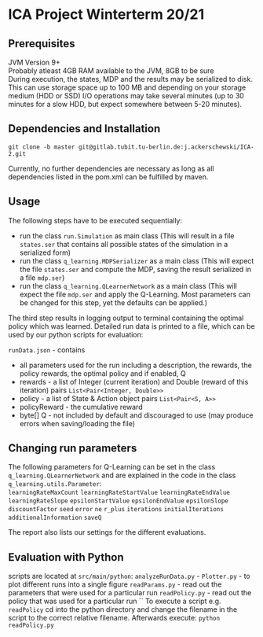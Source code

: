 # ICA Project Winterterm 20/21

## Prerequisites 
JVM Version 9+  
Probably atleast 4GB RAM available to the JVM, 8GB to be sure  
During execution, the states, MDP and the results may be serialized to disk. This can use storage space up to 100 MB and depending on your storage medium (HDD or SSD) I/O operations may take several minutes (up to 30 minutes for a slow HDD, but expect somewhere between 5-20 minutes).

## Dependencies and Installation
```
git clone -b master git@gitlab.tubit.tu-berlin.de:j.ackerschewski/ICA-2.git
```
Currently, no further dependencies are necessary as long as all dependencies listed in the pom.xml can be fulfilled by maven.

## Usage
The following steps have to be executed sequentially:
 * run the class `run.Simulation` as main class (This will result in a file `states.ser` that contains all possible states of the simulation in a serialized form)
 * run the class `q_learning.MDPSerializer` as a main class (This will expect the file `states.ser` and compute the MDP, saving the result serialized in a file `mdp.ser`)
 * run the class `q_learning.QLearnerNetwork` as a main class (This will expect the file `mdp.ser` and apply the Q-Learning. Most parameters can be changed for this step, yet the defaults can be applied.)  
 
 The third step results in logging output to terminal containing the optimal policy which was learned.
 Detailed run data is printed to a file, which can be used by our python scripts for evaluation:  

 `runData.json` - contains 
 * all parameters used for the run including a description, the rewards, the policy rewards, the optimal policy and if enabled, Q
 * rewards - a list of Integer (current iteration) and Double (reward of this iteration) pairs `List<Pair<Integer, Double>>`
 * policy - a list of State & Action object pairs `List<Pair<S, A>>` 
 * policyReward - the cumulative reward
 * byte[] Q - not included by default and discouraged to use (may produce errors when saving/loading the file)
 
 ## Changing run parameters
 The following parameters for Q-Learning can be set in the class `q_learning.QLearnerNetwork` and are explained in the code in the class `q_learning.utils.Parameter`:  
 `learningRateMaxCount`
 `learningRateStartValue`
 `learningRateEndValue`
 `learningRateSlope`
 `epsilonStartValue`
 `epsilonEndValue`
 `epsilonSlope`
 `discountFactor`
 `seed`
 `error`
 `ne`
 `r_plus`
 `iterations`
 `initialIterations`
 `additionalInformation`
 `saveQ` 
 
 The report also lists our settings for the different evaluations.
 
 ## Evaluation with Python
 scripts are located at `src/main/python`:
 `analyzeRunData.py` - 
 `Plotter.py` - to plot different runs into a single figure
 `readParams.py` - read out the parameters that were used for a particular run
 `readPolicy.py` - read out the policy that was used for a particular run
 ``
 To execute a script e.g. `readPolicy` cd into the python directory and change the filename in the script to the correct relative filename. Afterwards execute: 
 `python readPolicy.py`